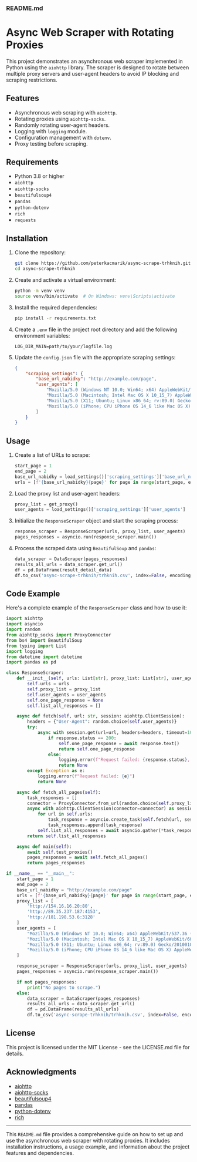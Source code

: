 ### README.md

# Async Web Scraper with Rotating Proxies

This project demonstrates an asynchronous web scraper implemented in Python using the `aiohttp` library. The scraper is designed to rotate between multiple proxy servers and user-agent headers to avoid IP blocking and scraping restrictions.

## Features

- Asynchronous web scraping with `aiohttp`.
- Rotating proxies using `aiohttp-socks`.
- Randomly rotating user-agent headers.
- Logging with `logging` module.
- Configuration management with `dotenv`.
- Proxy testing before scraping.

## Requirements

- Python 3.8 or higher
- `aiohttp`
- `aiohttp-socks`
- `beautifulsoup4`
- `pandas`
- `python-dotenv`
- `rich`
- `requests`

## Installation

1. Clone the repository:
   ```bash
   git clone https://github.com/peterkacmarik/async-scrape-trhknih.git
   cd async-scrape-trhknih
   ```

2. Create and activate a virtual environment:
   ```bash
   python -m venv venv
   source venv/bin/activate  # On Windows: venv\Scripts\activate
   ```

3. Install the required dependencies:
   ```bash
   pip install -r requirements.txt
   ```

4. Create a `.env` file in the project root directory and add the following environment variables:
   ```plaintext
   LOG_DIR_MAIN=path/to/your/logfile.log
   ```

5. Update the `config.json` file with the appropriate scraping settings:
   ```json
   {
       "scraping_settings": {
           "base_url_nabidky": "http://example.com/page",
           "user_agents": [
               "Mozilla/5.0 (Windows NT 10.0; Win64; x64) AppleWebKit/537.36 (KHTML, like Gecko) Chrome/91.0.4472.124 Safari/537.36",
               "Mozilla/5.0 (Macintosh; Intel Mac OS X 10_15_7) AppleWebKit/605.1.15 (KHTML, like Gecko) Version/14.0.2 Safari/605.1.15",
               "Mozilla/5.0 (X11; Ubuntu; Linux x86_64; rv:89.0) Gecko/20100101 Firefox/89.0",
               "Mozilla/5.0 (iPhone; CPU iPhone OS 14_6 like Mac OS X) AppleWebKit/605.1.15 (KHTML, like Gecko) Version/14.1.1 Mobile/15E148 Safari/604.1"
           ]
       }
   }
   ```

## Usage

1. Create a list of URLs to scrape:
   ```python
   start_page = 1
   end_page = 2
   base_url_nabidky = load_settings()['scraping_settings']['base_url_nabidky']
   urls = [f'{base_url_nabidky}{page}' for page in range(start_page, end_page + 1)]
   ```

2. Load the proxy list and user-agent headers:
   ```python
   proxy_list = get_proxy()
   user_agents = load_settings()['scraping_settings']['user_agents']
   ```

3. Initialize the `ResponseScraper` object and start the scraping process:
   ```python
   response_scraper = ResponseScraper(urls, proxy_list, user_agents)
   pages_responses = asyncio.run(response_scraper.main())
   ```

4. Process the scraped data using `BeautifulSoup` and `pandas`:
   ```python
   data_scraper = DataScraper(pages_responses)
   results_all_urls = data_scraper.get_url()
   df = pd.DataFrame(result_detail_data)
   df.to_csv('async-scrape-trhknih/trhknih.csv', index=False, encoding='utf-8-sig')
   ```

## Code Example

Here's a complete example of the `ResponseScraper` class and how to use it:

```python
import aiohttp
import asyncio
import random
from aiohttp_socks import ProxyConnector
from bs4 import BeautifulSoup
from typing import List
import logging
from datetime import datetime
import pandas as pd

class ResponseScraper:
    def __init__(self, urls: List[str], proxy_list: List[str], user_agents: List[str]) -> None:
        self.urls = urls
        self.proxy_list = proxy_list
        self.user_agents = user_agents
        self.one_page_response = None
        self.list_all_responses = []

    async def fetch(self, url: str, session: aiohttp.ClientSession):
        headers = {"User-Agent": random.choice(self.user_agents)}
        try:
            async with session.get(url=url, headers=headers, timeout=10) as response:
                if response.status == 200:
                    self.one_page_response = await response.text()
                    return self.one_page_response
                else:
                    logging.error(f"Request failed: {response.status}, message='{response.reason}', url={response.url}")
                    return None
        except Exception as e:
            logging.error(f"Request failed: {e}")
            return None

    async def fetch_all_pages(self):
        task_responses = []
        connector = ProxyConnector.from_url(random.choice(self.proxy_list))
        async with aiohttp.ClientSession(connector=connector) as session:
            for url in self.urls:
                task_response = asyncio.create_task(self.fetch(url, session))
                task_responses.append(task_response)
            self.list_all_responses = await asyncio.gather(*task_responses)
        return self.list_all_responses

    async def main(self):
        await self.test_proxies()
        pages_responses = await self.fetch_all_pages()
        return pages_responses

if __name__ == "__main__":
    start_page = 1
    end_page = 2
    base_url_nabidky = "http://example.com/page"
    urls = [f'{base_url_nabidky}{page}' for page in range(start_page, end_page + 1)]
    proxy_list = [
        'http://154.16.16.20:80',
        'http://89.35.237.187:4153',
        'http://181.198.53.6:3128'
    ]
    user_agents = [
        "Mozilla/5.0 (Windows NT 10.0; Win64; x64) AppleWebKit/537.36 (KHTML, like Gecko) Chrome/91.0.4472.124 Safari/537.36",
        "Mozilla/5.0 (Macintosh; Intel Mac OS X 10_15_7) AppleWebKit/605.1.15 (KHTML, like Gecko) Version/14.0.2 Safari/605.1.15",
        "Mozilla/5.0 (X11; Ubuntu; Linux x86_64; rv:89.0) Gecko/20100101 Firefox/89.0",
        "Mozilla/5.0 (iPhone; CPU iPhone OS 14_6 like Mac OS X) AppleWebKit/605.1.15 (KHTML, like Gecko) Version/14.1.1 Mobile/15E148 Safari/604.1"
    ]

    response_scraper = ResponseScraper(urls, proxy_list, user_agents)
    pages_responses = asyncio.run(response_scraper.main())

    if not pages_responses:
        print("No pages to scrape.")
    else:
        data_scraper = DataScraper(pages_responses)
        results_all_urls = data_scraper.get_url()
        df = pd.DataFrame(results_all_urls)
        df.to_csv('async-scrape-trhknih/trhknih.csv', index=False, encoding='utf-8-sig')
```

## License

This project is licensed under the MIT License - see the LICENSE.md file for details.

## Acknowledgments

- [aiohttp](https://github.com/aio-libs/aiohttp)
- [aiohttp-socks](https://github.com/romis2012/aiohttp-socks)
- [beautifulsoup4](https://www.crummy.com/software/BeautifulSoup/bs4/doc/)
- [pandas](https://pandas.pydata.org/)
- [python-dotenv](https://github.com/theskumar/python-dotenv)
- [rich](https://github.com/Textualize/rich)

---

This `README.md` file provides a comprehensive guide on how to set up and use the asynchronous web scraper with rotating proxies. It includes installation instructions, a usage example, and information about the project features and dependencies.
